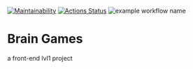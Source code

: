 [![Maintainability](https://api.codeclimate.com/v1/badges/8e7fa638212f50e4f90a/maintainability)](https://codeclimate.com/github/Peredery/frontend-project-lvl1/maintainability)
[![Actions Status](https://github.com/Peredery/frontend-project-lvl1/workflows/hexlet-check/badge.svg)](https://github.com/Peredery/frontend-project-lvl1/actions)
![example workflow name](https://github.com/Peredery/frontend-project-lvl1/workflows/lint/badge.svg)


# Brain Games
a front-end lvl1 project